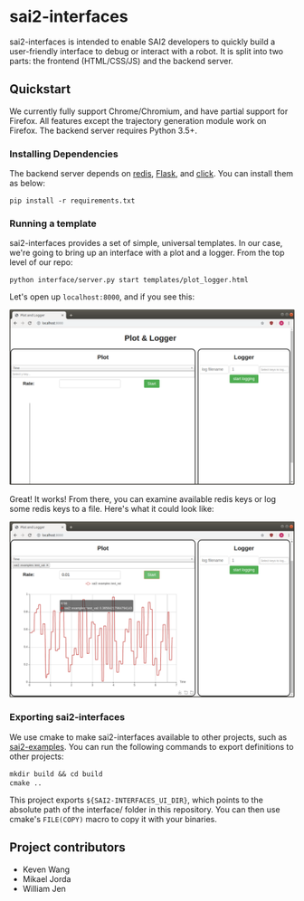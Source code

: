 # sai2-interfaces

sai2-interfaces is intended to enable SAI2 developers to quickly build a user-friendly interface to debug or interact with a robot. It is split into two parts: the frontend (HTML/CSS/JS) and the backend server.

## Quickstart
We currently fully support Chrome/Chromium, and have partial support for Firefox. All features except the trajectory generation module work on Firefox. The backend server requires Python 3.5+.

### Installing Dependencies
The backend server depends on [redis](https://pypi.org/project/redis/), [Flask](https://pypi.org/project/Flask/), and [click](https://pypi.org/project/click/). You can install them as below:
```
pip install -r requirements.txt
```

### Running a template
sai2-interfaces provides a set of simple, universal templates. In our case, we're going to bring up an interface with a plot and a logger. From the top level of our repo:
```
python interface/server.py start templates/plot_logger.html
```

Let's open up `localhost:8000`, and if you see this:

![A window with a plot and logger](img/plot-logger-initial.png)

Great! It works! From there, you can examine available redis keys or log some redis keys to a file. Here's what it could look like:

![A window with a plot with data and a blank logger](img/plot-logger-data.png)


### Exporting sai2-interfaces
We use cmake to make sai2-interfaces available to other projects, such as [sai2-examples](https://github.com/manips-sai-org/sai2-examples). You can run the following commands to export definitions to other projects:

```
mkdir build && cd build
cmake ..
```

This project exports `${SAI2-INTERFACES_UI_DIR}`, which points to the absolute path of the interface/ folder in this repository. You can then use cmake's `FILE(COPY)` macro to copy it with your binaries.

## Project contributors
* Keven Wang
* Mikael Jorda
* William Jen

